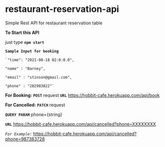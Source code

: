 # restaurant-reservation-api
Simple Rest API for restaurant reservation table


**To Start this API**

just type   **`npm start`**

**`Sample Input for booking`**


    `"time": "2021-08-18 02:0:0.0",
    
    "name" : "Barney",
    
    "email" : "stinson@gmail.com",
    
    "phone" : "282983822"`


**For Booking:**
  **`POST`** request
  **`URL`**  https://hobbit-cafe.herokuapp.com/api/book

**For Cancelled:**
  **`PATCH`** request
  
  **`QUERY PARAM`** phone={string}
  
  **`URL`**  https://hobbit-cafe.herokuapp.com/api/cancelled?phone=XXXXXXXX
  
  _`For Example:`_ 
     https://hobbit-cafe.herokuapp.com/api/cancelled?phone=987383728

